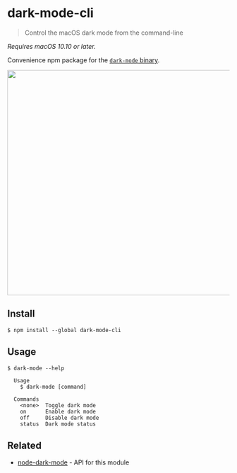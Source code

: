 # dark-mode-cli

> Control the macOS dark mode from the command-line

*Requires macOS 10.10 or later.*

Convenience npm package for the [`dark-mode` binary](https://github.com/sindresorhus/dark-mode).

<img src="https://raw.githubusercontent.com/sindresorhus/dark-mode/main/screenshot.gif" width="509">

## Install

```
$ npm install --global dark-mode-cli
```

## Usage

```
$ dark-mode --help

  Usage
    $ dark-mode [command]

  Commands
    <none>  Toggle dark mode
    on      Enable dark mode
    off     Disable dark mode
    status  Dark mode status
```

## Related

- [node-dark-mode](https://github.com/sindresorhus/node-dark-mode) - API for this module
